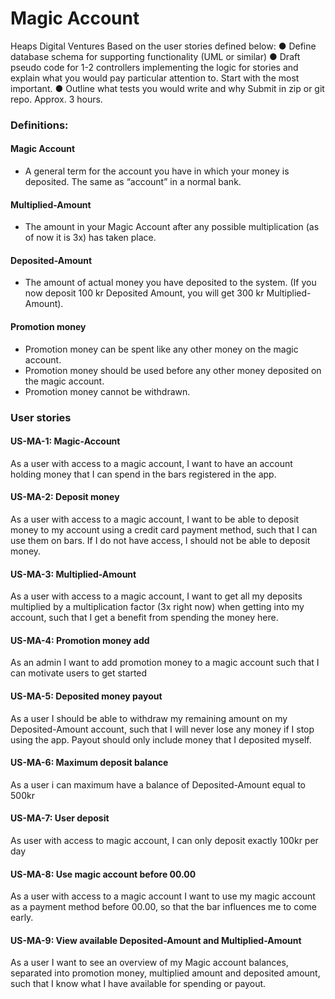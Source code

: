 # Magic Account
Heaps Digital Ventures
Based on the user stories defined below:
● Define database schema for supporting functionality (UML or
similar)
● Draft pseudo code for 1-2 controllers implementing the logic for
stories and explain what you would pay particular attention to.
Start with the most important.
● Outline what tests you would write and why
Submit in zip or git repo. Approx. 3 hours.
### Definitions:
#### Magic Account
* A general term for the account you have in which your money is deposited. The same as
“account” in a normal bank.
#### Multiplied-Amount
* The amount in your Magic Account after any possible multiplication (as of now it is 3x) has
taken place.
#### Deposited-Amount
* The amount of actual money you have deposited to the system. (If you now deposit 100 kr
Deposited Amount, you will get 300 kr Multiplied-Amount).
#### Promotion money
* Promotion money can be spent like any other money on the magic account.
* Promotion money should be used before any other money deposited on the magic account.
* Promotion money cannot be withdrawn.

### User stories
#### US-MA-1: Magic-Account
As a user with access to a magic account, I want to have an account holding money that I
can spend in the bars registered in the app.
#### US-MA-2: Deposit money
As a user with access to a magic account, I want to be able to deposit money to my account
using a credit card payment method, such that I can use them on bars. If I do not have
access, I should not be able to deposit money.
#### US-MA-3: Multiplied-Amount
As a user with access to a magic account, I want to get all my deposits multiplied by a
multiplication factor (3x right now) when getting into my account, such that I get a benefit
from spending the money here.
#### US-MA-4: Promotion money add
As an admin I want to add promotion money to a magic account such that I can motivate
users to get started
#### US-MA-5: Deposited money payout
As a user I should be able to withdraw my remaining amount on my Deposited-Amount
account, such that I will never lose any money if I stop using the app. Payout should only
include money that I deposited myself.
#### US-MA-6: Maximum deposit balance
As a user i can maximum have a balance of Deposited-Amount equal to 500kr
#### US-MA-7: User deposit
As user with access to magic account, I can only deposit exactly 100kr per day
#### US-MA-8: Use magic account before 00.00
As a user with access to a magic account I want to use my magic account as a payment
method before 00.00, so that the bar influences me to come early.
#### US-MA-9: View available Deposited-Amount and Multiplied-Amount
As a user I want to see an overview of my Magic account balances, separated into
promotion money, multiplied amount and deposited amount, such that I know what I have
available for spending or payout.